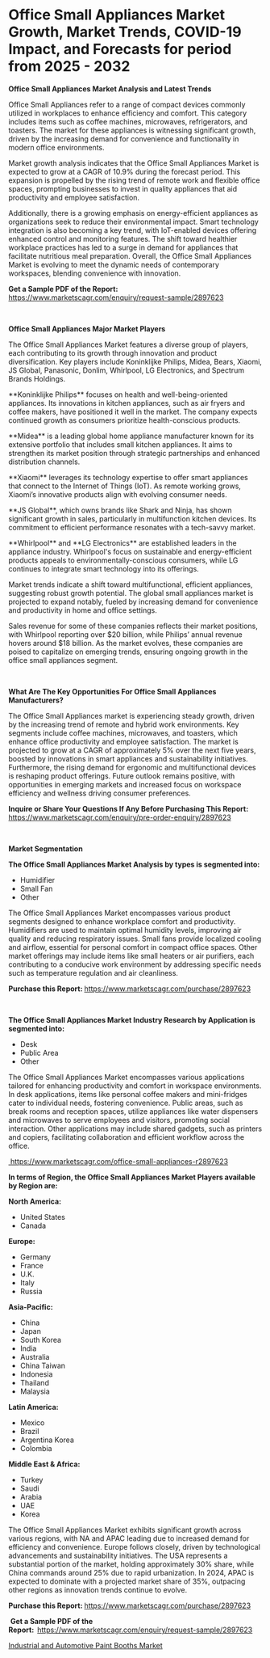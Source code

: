 <p><h1>Office Small Appliances Market Growth, Market Trends, COVID-19 Impact, and Forecasts for period from 2025 - 2032</h1></p><p><strong>Office Small Appliances Market Analysis and Latest Trends</strong></p>
<p><p>Office Small Appliances refer to a range of compact devices commonly utilized in workplaces to enhance efficiency and comfort. This category includes items such as coffee machines, microwaves, refrigerators, and toasters. The market for these appliances is witnessing significant growth, driven by the increasing demand for convenience and functionality in modern office environments.</p><p>Market growth analysis indicates that the Office Small Appliances Market is expected to grow at a CAGR of 10.9% during the forecast period. This expansion is propelled by the rising trend of remote work and flexible office spaces, prompting businesses to invest in quality appliances that aid productivity and employee satisfaction. </p><p>Additionally, there is a growing emphasis on energy-efficient appliances as organizations seek to reduce their environmental impact. Smart technology integration is also becoming a key trend, with IoT-enabled devices offering enhanced control and monitoring features. The shift toward healthier workplace practices has led to a surge in demand for appliances that facilitate nutritious meal preparation. Overall, the Office Small Appliances Market is evolving to meet the dynamic needs of contemporary workspaces, blending convenience with innovation.</p></p>
<p><strong>Get a Sample PDF of the Report:&nbsp;</strong> <a href="https://www.marketscagr.com/enquiry/request-sample/2897623?utm_campaign=3321&utm_medium=2&utm_source=Github&utm_content=ia&utm_term=15032025&utm_id=office-small-appliances">https://www.marketscagr.com/enquiry/request-sample/2897623</a></p>
<p>&nbsp;</p>
<p><strong>Office Small Appliances Major Market Players</strong></p>
<p><p>The Office Small Appliances Market features a diverse group of players, each contributing to its growth through innovation and product diversification. Key players include Koninklijke Philips, Midea, Bears, Xiaomi, JS Global, Panasonic, Donlim, Whirlpool, LG Electronics, and Spectrum Brands Holdings.</p><p>**Koninklijke Philips** focuses on health and well-being-oriented appliances. Its innovations in kitchen appliances, such as air fryers and coffee makers, have positioned it well in the market. The company expects continued growth as consumers prioritize health-conscious products.</p><p>**Midea** is a leading global home appliance manufacturer known for its extensive portfolio that includes small kitchen appliances. It aims to strengthen its market position through strategic partnerships and enhanced distribution channels.</p><p>**Xiaomi** leverages its technology expertise to offer smart appliances that connect to the Internet of Things (IoT). As remote working grows, Xiaomi’s innovative products align with evolving consumer needs.</p><p>**JS Global**, which owns brands like Shark and Ninja, has shown significant growth in sales, particularly in multifunction kitchen devices. Its commitment to efficient performance resonates with a tech-savvy market.</p><p>**Whirlpool** and **LG Electronics** are established leaders in the appliance industry. Whirlpool's focus on sustainable and energy-efficient products appeals to environmentally-conscious consumers, while LG continues to integrate smart technology into its offerings.</p><p>Market trends indicate a shift toward multifunctional, efficient appliances, suggesting robust growth potential. The global small appliances market is projected to expand notably, fueled by increasing demand for convenience and productivity in home and office settings.</p><p>Sales revenue for some of these companies reflects their market positions, with Whirlpool reporting over $20 billion, while Philips’ annual revenue hovers around $18 billion. As the market evolves, these companies are poised to capitalize on emerging trends, ensuring ongoing growth in the office small appliances segment.</p></p>
<p>&nbsp;</p>
<p><strong>What Are The Key Opportunities For Office Small Appliances Manufacturers?</strong></p>
<p><p>The Office Small Appliances market is experiencing steady growth, driven by the increasing trend of remote and hybrid work environments. Key segments include coffee machines, microwaves, and toasters, which enhance office productivity and employee satisfaction. The market is projected to grow at a CAGR of approximately 5% over the next five years, boosted by innovations in smart appliances and sustainability initiatives. Furthermore, the rising demand for ergonomic and multifunctional devices is reshaping product offerings. Future outlook remains positive, with opportunities in emerging markets and increased focus on workspace efficiency and wellness driving consumer preferences.</p></p>
<p><strong>Inquire or Share Your Questions If Any Before Purchasing This Report:</strong> <a href="https://www.marketscagr.com/enquiry/pre-order-enquiry/2897623?utm_campaign=3321&utm_medium=2&utm_source=Github&utm_content=ia&utm_term=15032025&utm_id=office-small-appliances">https://www.marketscagr.com/enquiry/pre-order-enquiry/2897623</a></p>
<p>&nbsp;</p>
<p><strong>Market Segmentation</strong></p>
<p><strong>The Office Small Appliances Market Analysis by types is segmented into:</strong></p>
<p><ul><li>Humidifier</li><li>Small Fan</li><li>Other</li></ul></p>
<p><p>The Office Small Appliances Market encompasses various product segments designed to enhance workplace comfort and productivity. Humidifiers are used to maintain optimal humidity levels, improving air quality and reducing respiratory issues. Small fans provide localized cooling and airflow, essential for personal comfort in compact office spaces. Other market offerings may include items like small heaters or air purifiers, each contributing to a conducive work environment by addressing specific needs such as temperature regulation and air cleanliness.</p></p>
<p><strong>Purchase this Report:&nbsp;</strong><a href="https://www.marketscagr.com/purchase/2897623?utm_campaign=3321&utm_medium=2&utm_source=Github&utm_content=ia&utm_term=15032025&utm_id=office-small-appliances">https://www.marketscagr.com/purchase/2897623</a></p>
<p>&nbsp;</p>
<p><strong>The Office Small Appliances Market Industry Research by Application is segmented into:</strong></p>
<p><ul><li>Desk</li><li>Public Area</li><li>Other</li></ul></p>
<p><p>The Office Small Appliances Market encompasses various applications tailored for enhancing productivity and comfort in workspace environments. In desk applications, items like personal coffee makers and mini-fridges cater to individual needs, fostering convenience. Public areas, such as break rooms and reception spaces, utilize appliances like water dispensers and microwaves to serve employees and visitors, promoting social interaction. Other applications may include shared gadgets, such as printers and copiers, facilitating collaboration and efficient workflow across the office.</p></p>
<p><a href="https://www.marketscagr.com/office-small-appliances-r2897623?utm_campaign=3321&utm_medium=2&utm_source=Github&utm_content=ia&utm_term=15032025&utm_id=office-small-appliances">&nbsp;https://www.marketscagr.com/office-small-appliances-r2897623</a></p>
<p><strong>In terms of Region, the Office Small Appliances Market Players available by Region are:</strong></p>
<p>
    <p> <strong> North America: </strong>
        <ul>
            <li>United States</li>
            <li>Canada</li>
        </ul>
        </p> 
    <p> <strong> Europe: </strong>
        <ul>
            <li>Germany</li>
            <li>France</li>
            <li>U.K.</li>
            <li>Italy</li>
            <li>Russia</li>
        </ul>
        </p> 
    <p> <strong> Asia-Pacific: </strong>
        <ul>
            <li>China</li>
            <li>Japan</li>
            <li>South Korea</li>
            <li>India</li>
            <li>Australia</li>
            <li>China Taiwan</li>
            <li>Indonesia</li>
            <li>Thailand</li>
            <li>Malaysia</li>
        </ul>
        </p> 
    <p> <strong> Latin America: </strong>
        <ul>
            <li>Mexico</li>
            <li>Brazil</li>
            <li>Argentina Korea</li>
            <li>Colombia</li>
        </ul>
        </p> 
    <p> <strong> Middle East & Africa: </strong>
        <ul>
            <li>Turkey</li>
            <li>Saudi</li>
            <li>Arabia</li>
            <li>UAE</li>
            <li>Korea</li>
        </ul>
    </p>
    </p>
<p><p>The Office Small Appliances Market exhibits significant growth across various regions, with NA and APAC leading due to increased demand for efficiency and convenience. Europe follows closely, driven by technological advancements and sustainability initiatives. The USA represents a substantial portion of the market, holding approximately 30% share, while China commands around 25% due to rapid urbanization. In 2024, APAC is expected to dominate with a projected market share of 35%, outpacing other regions as innovation trends continue to evolve.</p></p>
<p><strong>Purchase this Report: </strong><a href="https://www.marketscagr.com/purchase/2897623?utm_campaign=3321&utm_medium=2&utm_source=Github&utm_content=ia&utm_term=15032025&utm_id=office-small-appliances">https://www.marketscagr.com/purchase/2897623</a></p>
<p>&nbsp;<strong>Get a Sample PDF of the Report:&nbsp;&nbsp;</strong><a href="https://www.marketscagr.com/enquiry/request-sample/2897623?utm_campaign=3321&utm_medium=2&utm_source=Github&utm_content=ia&utm_term=15032025&utm_id=office-small-appliances">https://www.marketscagr.com/enquiry/request-sample/2897623</a></p>
<p><strong></strong></p>
<p><p><a href="https://github.com/lateshab69/Market-Research-Report-List-1/blob/main/industrial-and-automotive-paint-booths-market.md?utm_campaign=3321&utm_medium=2&utm_source=Github&utm_content=ia&utm_term=15032025&utm_id=office-small-appliances">Industrial and Automotive Paint Booths Market</a></p></p>